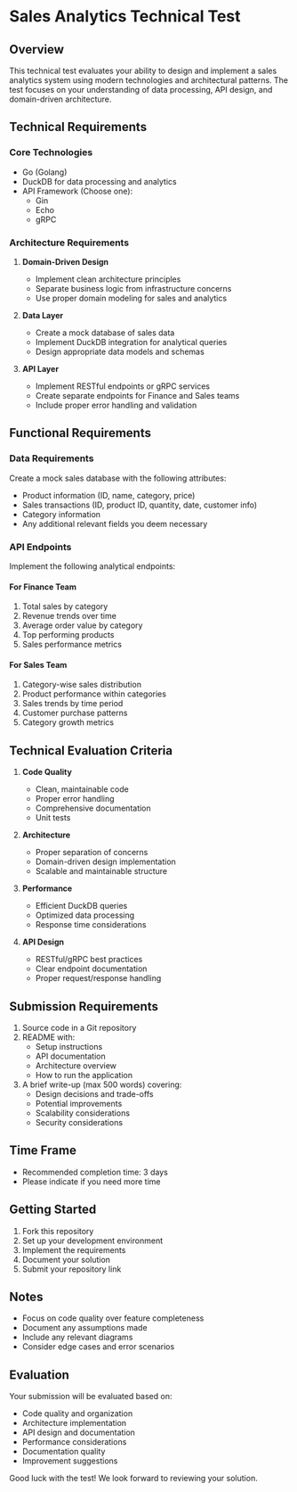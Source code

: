 # Sales Analytics Technical Test

## Overview
This technical test evaluates your ability to design and implement a sales analytics system using modern technologies and architectural patterns. The test focuses on your understanding of data processing, API design, and domain-driven architecture.

## Technical Requirements

### Core Technologies
- Go (Golang)
- DuckDB for data processing and analytics
- API Framework (Choose one):
  - Gin
  - Echo
  - gRPC

### Architecture Requirements
1. **Domain-Driven Design**
   - Implement clean architecture principles
   - Separate business logic from infrastructure concerns
   - Use proper domain modeling for sales and analytics

2. **Data Layer**
   - Create a mock database of sales data
   - Implement DuckDB integration for analytical queries
   - Design appropriate data models and schemas

3. **API Layer**
   - Implement RESTful endpoints or gRPC services
   - Create separate endpoints for Finance and Sales teams
   - Include proper error handling and validation

## Functional Requirements

### Data Requirements
Create a mock sales database with the following attributes:
- Product information (ID, name, category, price)
- Sales transactions (ID, product ID, quantity, date, customer info)
- Category information
- Any additional relevant fields you deem necessary

### API Endpoints
Implement the following analytical endpoints:

#### For Finance Team
1. Total sales by category
2. Revenue trends over time
3. Average order value by category
4. Top performing products
5. Sales performance metrics

#### For Sales Team
1. Category-wise sales distribution
2. Product performance within categories
3. Sales trends by time period
4. Customer purchase patterns
5. Category growth metrics

## Technical Evaluation Criteria

1. **Code Quality**
   - Clean, maintainable code
   - Proper error handling
   - Comprehensive documentation
   - Unit tests

2. **Architecture**
   - Proper separation of concerns
   - Domain-driven design implementation
   - Scalable and maintainable structure

3. **Performance**
   - Efficient DuckDB queries
   - Optimized data processing
   - Response time considerations

4. **API Design**
   - RESTful/gRPC best practices
   - Clear endpoint documentation
   - Proper request/response handling

## Submission Requirements

1. Source code in a Git repository
2. README with:
   - Setup instructions
   - API documentation
   - Architecture overview
   - How to run the application
3. A brief write-up (max 500 words) covering:
   - Design decisions and trade-offs
   - Potential improvements
   - Scalability considerations
   - Security considerations

## Time Frame
- Recommended completion time: 3 days
- Please indicate if you need more time

## Getting Started

1. Fork this repository
2. Set up your development environment
3. Implement the requirements
4. Document your solution
5. Submit your repository link

## Notes
- Focus on code quality over feature completeness
- Document any assumptions made
- Include any relevant diagrams
- Consider edge cases and error scenarios

## Evaluation
Your submission will be evaluated based on:
- Code quality and organization
- Architecture implementation
- API design and documentation
- Performance considerations
- Documentation quality
- Improvement suggestions

Good luck with the test! We look forward to reviewing your solution. 
